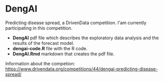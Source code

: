 # DengAI
Predicting disease spread, a DrivenData competition. I'am currently participating in this competition.
* **DengAI** pdf file which describes the exploratory data analysis and the results of the forecast model.
* **dengai-code.R** file with the R code.
* **DengAI.Rmd** markdown that creates the pdf file.

Information about the competion: https://www.drivendata.org/competitions/44/dengai-predicting-disease-spread/


